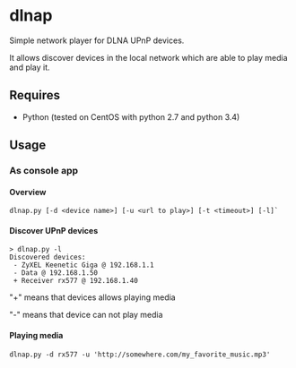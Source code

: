 # dlnap
Simple network player for DLNA UPnP devices.

It allows discover devices in the local network which are able to play media and play it.

## Requires
 * Python (tested on CentOS with python 2.7 and python 3.4)
 
## Usage
### As console app
#### Overview
```
dlnap.py [-d <device name>] [-u <url to play>] [-t <timeout>] [-l]`
```
#### Discover UPnP devices
```
> dlnap.py -l
Discovered devices:
 - ZyXEL Keenetic Giga @ 192.168.1.1
 - Data @ 192.168.1.50
 + Receiver rx577 @ 192.168.1.40
```
"+" means that devices allows playing media

"-" means that device can not play media

#### Playing media
```
dlnap.py -d rx577 -u 'http://somewhere.com/my_favorite_music.mp3'
```
